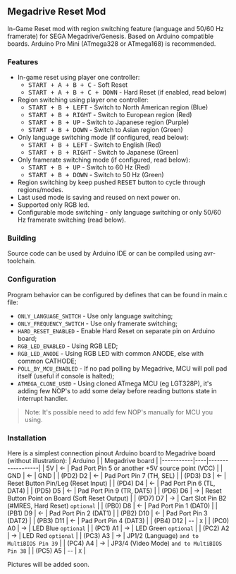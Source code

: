 ## Megadrive Reset Mod
In-Game Reset mod with region switching feature (language and 50/60 Hz framerate) for SEGA Megadrive/Genesis.
Based on Arduino compatible boards. Arduino Pro Mini (ATmega328 or ATmega168) is recommended.

### Features
- In-game reset using player one controller:
  - <kbd>START + A + B + C</kbd> - Soft Reset
  - <kbd>START + A + B + C + DOWN</kbd> - Hard Reset (if enabled, read below)
- Region switching using player one controller:
  - <kbd>START + B + LEFT</kbd>  - Switch to North American region (Blue)
  - <kbd>START + B + RIGHT</kbd> - Switch to European region (Red)
  - <kbd>START + B + UP</kbd>    - Switch to Japanese region (Purple)
  - <kbd>START + B + DOWN</kbd>  - Switch to Asian region (Green)
- Only language switching mode (if configured, read below):
  - <kbd>START + B + LEFT</kbd>  - Switch to English (Red)
  - <kbd>START + B + RIGHT</kbd> - Switch to Japanese (Green)
- Only framerate switching mode (if configured, read below):
  - <kbd>START + B + UP</kbd>   - Switch to 60 Hz (Red)
  - <kbd>START + B + DOWN</kbd> - Switch to 50 Hz (Green)
- Region switching by keep pushed <kbd>RESET</kbd> button to cycle through regions/modes.
- Last used mode is saving and reused on next power on.
- Supported only RGB led.
- Configurable mode switching - only language switching or only 50/60 Hz framerate switching (read below).

### Building
Source code can be used by Arduino IDE or can be compiled using avr-toolchain.

### Configuration
Program behavior can be configured by defines that can be found in main.c file:
- `ONLY_LANGUAGE_SWITCH` - Use only language switching;
- `ONLY_FREQUENCY_SWITCH` - Use only framerate switching;
- `HARD_RESET_ENABLED` - Enable Hard Reset on separate pin on Arduino board;
- `RGB_LED_ENABLED` - Using RGB LED;
- `RGB_LED_ANODE` - Using RGB LED with common ANODE, else with common CATHODE;
- `POLL_BY_MCU_ENABLED` - If no pad polling by Megadrive, MCU will poll pad itself (useful if console is halted);
- `ATMEGA_CLONE_USED` - Using cloned ATmega MCU (eg LGT328P), it's adding few NOP's to add some delay before reading buttons state in interrupt handler.
>Note: It's possible need to add few NOP's manually for MCU you using.

### Installation
Here is a simplest connection pinout Arduino board to Megadrive board (without illustration):
| Arduino   |    | Megadrive board  |
|-----------|----|------------------|
|       5V  | <- | Pad Port Pin 5 or another +5V source point (VCC) |
|       GND | <- | GND |
| (PD2) D2  | <- | Pad Port Pin 7 (TH, SEL) |
| (PD3) D3  | <- | Reset Button Pin/Leg (Reset Input) |
| (PD4) D4  | <- | Pad Port Pin 6 (TL, DAT4) |
| (PD5) D5  | <- | Pad Port Pin 9 (TR, DAT5) |
| (PD6) D6  | -> | Reset Button Point on Board (Soft Reset Output) |
| (PD7) D7  | -> | Cart Slot Pin B2 (#MRES, Hard Reset) `optional` |
| (PB0) D8  | <- | Pad Port Pin 1 (DAT0) |
| (PB1) D9  | <- | Pad Port Pin 2 (DAT1) |
| (PB2) D10 | <- | Pad Port Pin 3 (DAT2) |
| (PB3) D11 | <- | Pad Port Pin 4 (DAT3) |
| (PB4) D12 | -- | `X` |
| (PC0) A0  | -> | LED Blue  `optional` |
| (PC1) A1  | -> | LED Green `optional` |
| (PC2) A2  | -> | LED Red   `optional` |
| (PC3) A3  | -> | JP1/2 (Language) `and to MultiBIOS Pin 39` |
| (PC4) A4  | -> | JP3/4 (Video Mode) `and to MultiBIOS Pin 38` |
| (PC5) A5  | -- | `X` |

Pictures will be added soon.
